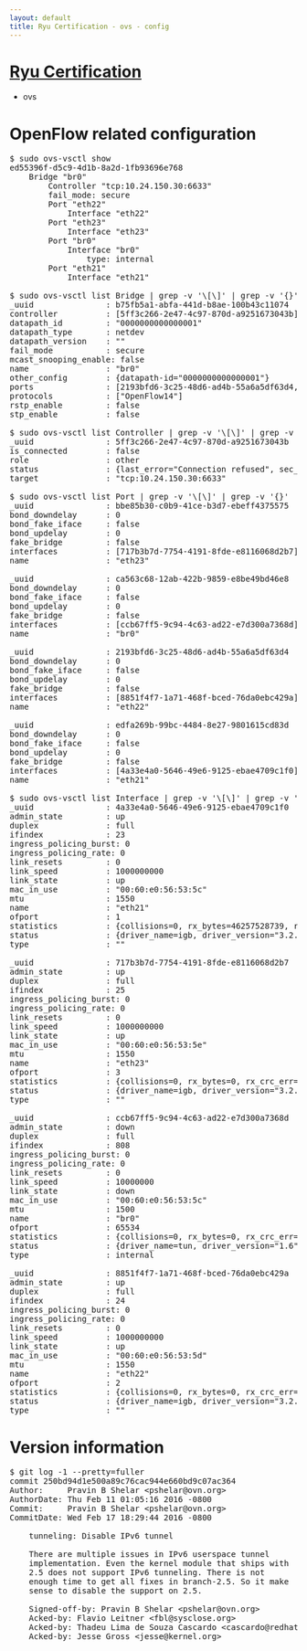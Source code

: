 ```yaml
---
layout: default
title: Ryu Certification - ovs - config
---
```

# [Ryu Certification](http://osrg.github.io/ryu/certification.html)
* ovs 

# OpenFlow related configuration
<pre>
$ sudo ovs-vsctl show
ed55396f-d5c9-4d1b-8a2d-1fb93696e768
    Bridge "br0"
        Controller "tcp:10.24.150.30:6633"
        fail_mode: secure
        Port "eth22"
            Interface "eth22"
        Port "eth23"
            Interface "eth23"
        Port "br0"
            Interface "br0"
                type: internal
        Port "eth21"
            Interface "eth21"

$ sudo ovs-vsctl list Bridge | grep -v '\[\]' | grep -v '{}'
_uuid               : b75fb5a1-abfa-441d-b8ae-100b43c11074
controller          : [5ff3c266-2e47-4c97-870d-a9251673043b]
datapath_id         : "0000000000000001"
datapath_type       : netdev
datapath_version    : "<built-in>"
fail_mode           : secure
mcast_snooping_enable: false
name                : "br0"
other_config        : {datapath-id="0000000000000001"}
ports               : [2193bfd6-3c25-48d6-ad4b-55a6a5df63d4, bbe85b30-c0b9-41ce-b3d7-ebeff4375575, ca563c68-12ab-422b-9859-e8be49bd46e8, edfa269b-99bc-4484-8e27-9801615cd83d]
protocols           : ["OpenFlow14"]
rstp_enable         : false
stp_enable          : false

$ sudo ovs-vsctl list Controller | grep -v '\[\]' | grep -v '{}'
_uuid               : 5ff3c266-2e47-4c97-870d-a9251673043b
is_connected        : false
role                : other
status              : {last_error="Connection refused", sec_since_connect="11", sec_since_disconnect="1", state=BACKOFF}
target              : "tcp:10.24.150.30:6633"

$ sudo ovs-vsctl list Port | grep -v '\[\]' | grep -v '{}'
_uuid               : bbe85b30-c0b9-41ce-b3d7-ebeff4375575
bond_downdelay      : 0
bond_fake_iface     : false
bond_updelay        : 0
fake_bridge         : false
interfaces          : [717b3b7d-7754-4191-8fde-e8116068d2b7]
name                : "eth23"

_uuid               : ca563c68-12ab-422b-9859-e8be49bd46e8
bond_downdelay      : 0
bond_fake_iface     : false
bond_updelay        : 0
fake_bridge         : false
interfaces          : [ccb67ff5-9c94-4c63-ad22-e7d300a7368d]
name                : "br0"

_uuid               : 2193bfd6-3c25-48d6-ad4b-55a6a5df63d4
bond_downdelay      : 0
bond_fake_iface     : false
bond_updelay        : 0
fake_bridge         : false
interfaces          : [8851f4f7-1a71-468f-bced-76da0ebc429a]
name                : "eth22"

_uuid               : edfa269b-99bc-4484-8e27-9801615cd83d
bond_downdelay      : 0
bond_fake_iface     : false
bond_updelay        : 0
fake_bridge         : false
interfaces          : [4a33e4a0-5646-49e6-9125-ebae4709c1f0]
name                : "eth21"

$ sudo ovs-vsctl list Interface | grep -v '\[\]' | grep -v '{}'
_uuid               : 4a33e4a0-5646-49e6-9125-ebae4709c1f0
admin_state         : up
duplex              : full
ifindex             : 23
ingress_policing_burst: 0
ingress_policing_rate: 0
link_resets         : 0
link_speed          : 1000000000
link_state          : up
mac_in_use          : "00:60:e0:56:53:5c"
mtu                 : 1550
name                : "eth21"
ofport              : 1
statistics          : {collisions=0, rx_bytes=46257528739, rx_crc_err=0, rx_dropped=0, rx_errors=0, rx_frame_err=0, rx_over_err=0, rx_packets=30909779, tx_bytes=0, tx_dropped=0, tx_errors=0, tx_packets=0}
status              : {driver_name=igb, driver_version="3.2.10-k", firmware_version="2.10-9"}
type                : ""

_uuid               : 717b3b7d-7754-4191-8fde-e8116068d2b7
admin_state         : up
duplex              : full
ifindex             : 25
ingress_policing_burst: 0
ingress_policing_rate: 0
link_resets         : 0
link_speed          : 1000000000
link_state          : up
mac_in_use          : "00:60:e0:56:53:5e"
mtu                 : 1550
name                : "eth23"
ofport              : 3
statistics          : {collisions=0, rx_bytes=0, rx_crc_err=0, rx_dropped=0, rx_errors=0, rx_frame_err=0, rx_over_err=0, rx_packets=0, tx_bytes=9363442500, tx_dropped=0, tx_errors=0, tx_packets=6242295}
status              : {driver_name=igb, driver_version="3.2.10-k", firmware_version="2.10-9"}
type                : ""

_uuid               : ccb67ff5-9c94-4c63-ad22-e7d300a7368d
admin_state         : down
duplex              : full
ifindex             : 808
ingress_policing_burst: 0
ingress_policing_rate: 0
link_resets         : 0
link_speed          : 10000000
link_state          : down
mac_in_use          : "00:60:e0:56:53:5c"
mtu                 : 1500
name                : "br0"
ofport              : 65534
statistics          : {collisions=0, rx_bytes=0, rx_crc_err=0, rx_dropped=0, rx_errors=0, rx_frame_err=0, rx_over_err=0, rx_packets=0, tx_bytes=0, tx_dropped=0, tx_errors=0, tx_packets=0}
status              : {driver_name=tun, driver_version="1.6", firmware_version="N/A"}
type                : internal

_uuid               : 8851f4f7-1a71-468f-bced-76da0ebc429a
admin_state         : up
duplex              : full
ifindex             : 24
ingress_policing_burst: 0
ingress_policing_rate: 0
link_resets         : 0
link_speed          : 1000000000
link_state          : up
mac_in_use          : "00:60:e0:56:53:5d"
mtu                 : 1550
name                : "eth22"
ofport              : 2
statistics          : {collisions=0, rx_bytes=0, rx_crc_err=0, rx_dropped=0, rx_errors=0, rx_frame_err=0, rx_over_err=0, rx_packets=0, tx_bytes=31015077961, tx_dropped=0, tx_errors=0, tx_packets=20709520}
status              : {driver_name=igb, driver_version="3.2.10-k", firmware_version="2.10-9"}
type                : ""
</pre>

# Version information
<pre>
$ git log -1 --pretty=fuller
commit 250bd94d1e500a89c76cac944e660bd9c07ac364
Author:     Pravin B Shelar &lt;pshelar@ovn.org&gt;
AuthorDate: Thu Feb 11 01:05:16 2016 -0800
Commit:     Pravin B Shelar &lt;pshelar@ovn.org&gt;
CommitDate: Wed Feb 17 18:29:44 2016 -0800

    tunneling: Disable IPv6 tunnel
    
    There are multiple issues in IPv6 userspace tunnel
    implementation. Even the kernel module that ships with
    2.5 does not support IPv6 tunneling. There is not
    enough time to get all fixes in branch-2.5. So it make
    sense to disable the support on 2.5.
    
    Signed-off-by: Pravin B Shelar &lt;pshelar@ovn.org&gt;
    Acked-by: Flavio Leitner &lt;fbl@sysclose.org&gt;
    Acked-by: Thadeu Lima de Souza Cascardo &lt;cascardo@redhat.com&gt;
    Acked-by: Jesse Gross &lt;jesse@kernel.org&gt;
</pre>
